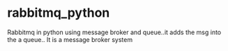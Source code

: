 # rabbitmq_python
Rabbitmq in python using message broker and queue..it adds the msg into the a queue.. It is a message broker system
